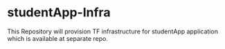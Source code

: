 # studentApp-Infra
This Repository will provision TF infrastructure for studentApp application which is available at separate repo.  
